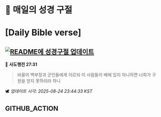 # 🙏 매일의 성경 구절
# [Daily Bible verse]
## [![README에 성경구절 업데이트](https://github.com/DONGSUKA/first_test/actions/workflows/update-readme-bible.yml/badge.svg)](https://github.com/DONGSUKA/first_test/actions/workflows/update-readme-bible.yml)
<!-- START_BIBLE_VERSE -->
📖 **사도행전 27:31**
> 바울이 백부장과 군인들에게 이르되 이 사람들이 배에 있지 아니하면 너희가 구원을 얻지 못하리라 하니

🕊️ _업데이트 시각: 2025-08-24 23:44:33 KST_
  <!-- END_BIBLE_VERSE -->
## GITHUB_ACTION
